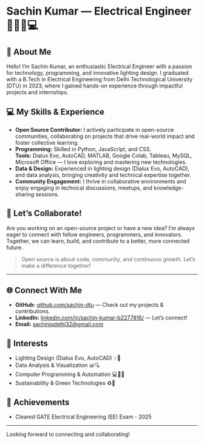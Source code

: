 # Sachin Kumar — Electrical Engineer 👨‍🔧💡💻

## 👋 About Me

Hello! I’m Sachin Kumar, an enthusiastic Electrical Engineer with a passion for technology, programming, and innovative lighting design. I graduated with a B.Tech in Electrical Engineering from Delhi Technological University (DTU) in 2023, where I gained hands-on experience through impactful projects and internships.

## 💻 My Skills & Experience

- **Open Source Contributor:** I actively participate in open-source communities, collaborating on projects that drive real-world impact and foster collective learning.
- **Programming:** Skilled in Python, JavaScript, and CSS.  
  **Tools:** Dialux Evo, AutoCAD, MATLAB, Google Colab, Tableau, MySQL, Microsoft Office — I love exploring and mastering new technologies.
- **Data & Design:** Experienced in lighting design (Dialux Evo, AutoCAD), and data analysis, bringing creativity and technical expertise together.
- **Community Engagement:** I thrive in collaborative environments and enjoy engaging in technical discussions, meetups, and knowledge-sharing sessions.

## 🚀 Let’s Collaborate!

Are you working on an open-source project or have a new idea? I’m always eager to connect with fellow engineers, programmers, and innovators. Together, we can learn, build, and contribute to a better, more connected future.

> Open source is about code, community, and continuous growth. Let’s make a difference together!

---

## 🌐 Connect With Me

- **GitHub:** [github.com/sachin-dtu](https://github.com/sachin-dtu) — Check out my projects & contributions.
- **LinkedIn:** [linkedin.com/in/sachin-kumar-b2277816/](https://www.linkedin.com/in/sachin-kumar-b2277816/) — Let’s connect!
- **Email:** sachiniqdelhi32@gmail.com

## 🎯 Interests

- Lighting Design (Dialux Evo, AutoCAD) 💡📐
- Data Analysis & Visualization 📊🔍
- Computer Programming & Automation 💻👨‍💻
- Sustainability & Green Technologies ♻️🌱
## 🚀 Achievements

- Cleared GATE Electrical Engineering (EE) Exam - 2025
---

Looking forward to connecting and collaborating!

